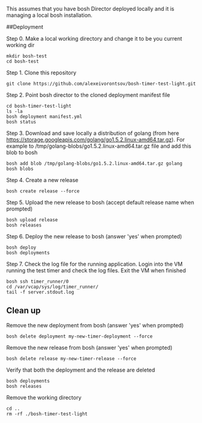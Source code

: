 This assumes that you have bosh Director deployed locally and it is managing a local bosh installation.

##Deployment

Step 0. Make a local working directory and change it to be you current working dir

    mkdir bosh-test
    cd bosh-test
    
Step 1. Clone this repository

    git clone https://github.com/alexeivorontsov/bosh-timer-test-light.git
    
Step 2. Point bosh director to the cloned deployment manifest file

    cd bosh-timer-test-light
    ls -la
    bosh deployment manifest.yml
    bosh status

Step 3. Download and save locally a distribution of golang (from here https://storage.googleapis.com/golang/go1.5.2.linux-amd64.tar.gz). For example to /tmp/golang-blobs/go1.5.2.linux-amd64.tar.gz file and add this blob to bosh

    bosh add blob /tmp/golang-blobs/go1.5.2.linux-amd64.tar.gz golang
    bosh blobs
    
Step 4. Create a new release

    bosh create release --force


Step 5. Upload the new release to bosh (accept default release name when prompted)

    bosh upload release    
    bosh releases
    
Step 6. Deploy the new release to bosh (answer 'yes' when prompted)

    bosh deploy
    bosh deployments
    
Step 7. Check the log file for the running application. Login into the VM running the test timer and check the log files. Exit the VM when finished

    bosh ssh timer_runner/0
    cd /var/vcap/sys/log/timer_runner/
    tail -f server.stdout.log
    
## Clean up

Remove the new deployment from bosh (answer 'yes' when prompted)

    bosh delete deployment my-new-timer-deployment --force
    
Remove the new release from bosh (answer 'yes' when prompted)

    bosh delete release my-new-timer-release --force
    
Verify that both the deployment and the release are deleted

    bosh deployments
    bosh releases
    
Remove the working directory
  
    cd ..
    rm -rf ./bosh-timer-test-light


